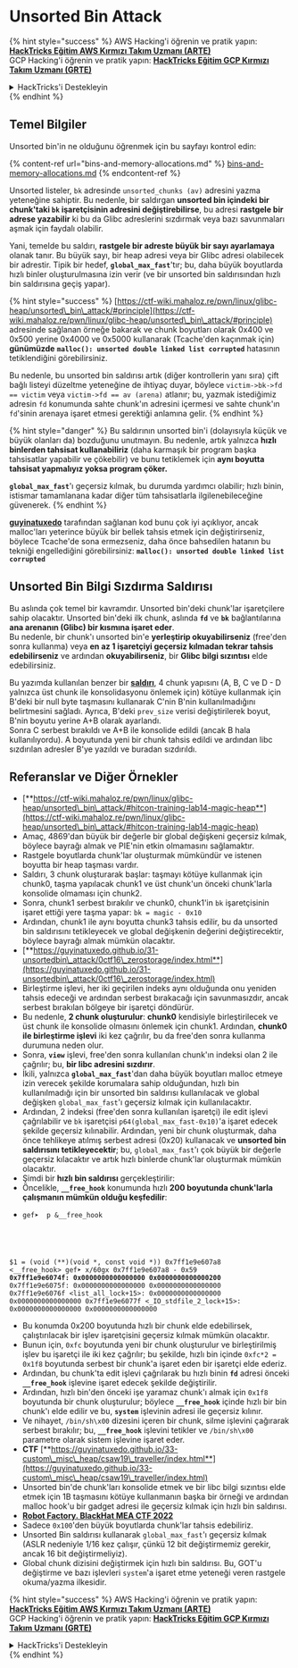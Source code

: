 # Unsorted Bin Attack

{% hint style="success" %}
AWS Hacking'i öğrenin ve pratik yapın:<img src="/.gitbook/assets/arte.png" alt="" data-size="line">[**HackTricks Eğitim AWS Kırmızı Takım Uzmanı (ARTE)**](https://training.hacktricks.xyz/courses/arte)<img src="/.gitbook/assets/arte.png" alt="" data-size="line">\
GCP Hacking'i öğrenin ve pratik yapın: <img src="/.gitbook/assets/grte.png" alt="" data-size="line">[**HackTricks Eğitim GCP Kırmızı Takım Uzmanı (GRTE)**<img src="/.gitbook/assets/grte.png" alt="" data-size="line">](https://training.hacktricks.xyz/courses/grte)

<details>

<summary>HackTricks'i Destekleyin</summary>

* [**abonelik planlarını**](https://github.com/sponsors/carlospolop) kontrol edin!
* **💬 [**Discord grubuna**](https://discord.gg/hRep4RUj7f) veya [**telegram grubuna**](https://t.me/peass) katılın ya da **Twitter'da** 🐦 [**@hacktricks\_live**](https://twitter.com/hacktricks\_live)**'i takip edin.**
* **Hacking ipuçlarını paylaşmak için** [**HackTricks**](https://github.com/carlospolop/hacktricks) ve [**HackTricks Cloud**](https://github.com/carlospolop/hacktricks-cloud) github reposuna PR gönderin.

</details>
{% endhint %}

## Temel Bilgiler

Unsorted bin'in ne olduğunu öğrenmek için bu sayfayı kontrol edin:

{% content-ref url="bins-and-memory-allocations.md" %}
[bins-and-memory-allocations.md](bins-and-memory-allocations.md)
{% endcontent-ref %}

Unsorted listeler, `bk` adresinde `unsorted_chunks (av)` adresini yazma yeteneğine sahiptir. Bu nedenle, bir saldırgan **unsorted bin içindeki bir chunk'taki `bk` işaretçisinin adresini değiştirebilirse**, bu adresi **rastgele bir adrese yazabilir** ki bu da Glibc adreslerini sızdırmak veya bazı savunmaları aşmak için faydalı olabilir.

Yani, temelde bu saldırı, **rastgele bir adreste büyük bir sayı ayarlamaya** olanak tanır. Bu büyük sayı, bir heap adresi veya bir Glibc adresi olabilecek bir adrestir. Tipik bir hedef, **`global_max_fast`**'tır; bu, daha büyük boyutlarda hızlı binler oluşturulmasına izin verir (ve bir unsorted bin saldırısından hızlı bin saldırısına geçiş yapar).

{% hint style="success" %}
[https://ctf-wiki.mahaloz.re/pwn/linux/glibc-heap/unsorted\_bin\_attack/#principle](https://ctf-wiki.mahaloz.re/pwn/linux/glibc-heap/unsorted\_bin\_attack/#principle) adresinde sağlanan örneğe bakarak ve chunk boyutları olarak 0x400 ve 0x500 yerine 0x4000 ve 0x5000 kullanarak (Tcache'den kaçınmak için) **günümüzde** **`malloc(): unsorted double linked list corrupted`** hatasının tetiklendiğini görebilirsiniz.

Bu nedenle, bu unsorted bin saldırısı artık (diğer kontrollerin yanı sıra) çift bağlı listeyi düzeltme yeteneğine de ihtiyaç duyar, böylece `victim->bk->fd == victim` veya `victim->fd == av (arena)` atlanır; bu, yazmak istediğimiz adresin `fd` konumunda sahte chunk'ın adresini içermesi ve sahte chunk'ın `fd`'sinin arenaya işaret etmesi gerektiği anlamına gelir.
{% endhint %}

{% hint style="danger" %}
Bu saldırının unsorted bin'i (dolayısıyla küçük ve büyük olanları da) bozduğunu unutmayın. Bu nedenle, artık yalnızca **hızlı binlerden tahsisat kullanabiliriz** (daha karmaşık bir program başka tahsisatlar yapabilir ve çökebilir) ve bunu tetiklemek için **aynı boyutta tahsisat yapmalıyız yoksa program çöker.**

**`global_max_fast`**'ı geçersiz kılmak, bu durumda yardımcı olabilir; hızlı binin, istismar tamamlanana kadar diğer tüm tahsisatlarla ilgilenebileceğine güvenerek.
{% endhint %}

[**guyinatuxedo**](https://guyinatuxedo.github.io/31-unsortedbin\_attack/unsorted\_explanation/index.html) tarafından sağlanan kod bunu çok iyi açıklıyor, ancak malloc'ları yeterince büyük bir bellek tahsis etmek için değiştirirseniz, böylece Tcache'de sona ermezseniz, daha önce bahsedilen hatanın bu tekniği engellediğini görebilirsiniz: **`malloc(): unsorted double linked list corrupted`**

## Unsorted Bin Bilgi Sızdırma Saldırısı

Bu aslında çok temel bir kavramdır. Unsorted bin'deki chunk'lar işaretçilere sahip olacaktır. Unsorted bin'deki ilk chunk, aslında **`fd`** ve **`bk`** bağlantılarına **ana arenanın (Glibc) bir kısmına işaret eder**.\
Bu nedenle, bir chunk'ı unsorted bin'e **yerleştirip okuyabilirseniz** (free'den sonra kullanma) veya **en az 1 işaretçiyi geçersiz kılmadan tekrar tahsis edebilirseniz** ve ardından **okuyabilirseniz**, bir **Glibc bilgi sızıntısı** elde edebilirsiniz.

Bu yazımda kullanılan benzer bir [**saldırı**](https://guyinatuxedo.github.io/33-custom\_misc\_heap/csaw18\_alienVSsamurai/index.html), 4 chunk yapısını (A, B, C ve D - D yalnızca üst chunk ile konsolidasyonu önlemek için) kötüye kullanmak için B'deki bir null byte taşmasını kullanarak C'nin B'nin kullanılmadığını belirtmesini sağladı. Ayrıca, B'deki `prev_size` verisi değiştirilerek boyut, B'nin boyutu yerine A+B olarak ayarlandı.\
Sonra C serbest bırakıldı ve A+B ile konsolide edildi (ancak B hala kullanılıyordu). A boyutunda yeni bir chunk tahsis edildi ve ardından libc sızdırılan adresler B'ye yazıldı ve buradan sızdırıldı.

## Referanslar ve Diğer Örnekler

* [**https://ctf-wiki.mahaloz.re/pwn/linux/glibc-heap/unsorted\_bin\_attack/#hitcon-training-lab14-magic-heap**](https://ctf-wiki.mahaloz.re/pwn/linux/glibc-heap/unsorted\_bin\_attack/#hitcon-training-lab14-magic-heap)
* Amaç, 4869'dan büyük bir değerle bir global değişkeni geçersiz kılmak, böylece bayrağı almak ve PIE'nin etkin olmamasını sağlamaktır.
* Rastgele boyutlarda chunk'lar oluşturmak mümkündür ve istenen boyutta bir heap taşması vardır.
* Saldırı, 3 chunk oluşturarak başlar: taşmayı kötüye kullanmak için chunk0, taşma yapılacak chunk1 ve üst chunk'un önceki chunk'larla konsolide olmaması için chunk2.
* Sonra, chunk1 serbest bırakılır ve chunk0, chunk1'in `bk` işaretçisinin işaret ettiği yere taşma yapar: `bk = magic - 0x10`
* Ardından, chunk1 ile aynı boyutta chunk3 tahsis edilir, bu da unsorted bin saldırısını tetikleyecek ve global değişkenin değerini değiştirecektir, böylece bayrağı almak mümkün olacaktır.
* [**https://guyinatuxedo.github.io/31-unsortedbin\_attack/0ctf16\_zerostorage/index.html**](https://guyinatuxedo.github.io/31-unsortedbin\_attack/0ctf16\_zerostorage/index.html)
* Birleştirme işlevi, her iki geçirilen indeks aynı olduğunda onu yeniden tahsis edeceği ve ardından serbest bırakacağı için savunmasızdır, ancak serbest bırakılan bölgeye bir işaretçi döndürür.
* Bu nedenle, **2 chunk oluşturulur**: **chunk0** kendisiyle birleştirilecek ve üst chunk ile konsolide olmasını önlemek için chunk1. Ardından, **chunk0 ile birleştirme işlevi** iki kez çağrılır, bu da free'den sonra kullanma durumuna neden olur.
* Sonra, **`view`** işlevi, free'den sonra kullanılan chunk'ın indeksi olan 2 ile çağrılır; bu, **bir libc adresini sızdırır**.
* İkili, yalnızca **`global_max_fast`**'dan daha büyük boyutları malloc etmeye izin verecek şekilde korumalara sahip olduğundan, hızlı bin kullanılmadığı için bir unsorted bin saldırısı kullanılacak ve global değişken `global_max_fast`'ı geçersiz kılmak için kullanılacaktır.
* Ardından, 2 indeksi (free'den sonra kullanılan işaretçi) ile edit işlevi çağrılabilir ve `bk` işaretçisi `p64(global_max_fast-0x10)`'a işaret edecek şekilde geçersiz kılınabilir. Ardından, yeni bir chunk oluşturmak, daha önce tehlikeye atılmış serbest adresi (0x20) kullanacak ve **unsorted bin saldırısını tetikleyecektir**; bu, `global_max_fast`'ı çok büyük bir değerle geçersiz kılacaktır ve artık hızlı binlerde chunk'lar oluşturmak mümkün olacaktır.
* Şimdi bir **hızlı bin saldırısı** gerçekleştirilir:
* Öncelikle, **`__free_hook`** konumunda hızlı **200 boyutunda chunk'larla çalışmanın mümkün olduğu keşfedilir**:
* <pre class="language-c"><code class="lang-c">gef➤  p &#x26;__free_hook
$1 = (void (**)(void *, const void *)) 0x7ff1e9e607a8 &#x3C;__free_hook>
gef➤  x/60gx 0x7ff1e9e607a8 - 0x59
<strong>0x7ff1e9e6074f: 0x0000000000000000      0x0000000000000200
</strong>0x7ff1e9e6075f: 0x0000000000000000      0x0000000000000000
0x7ff1e9e6076f &#x3C;list_all_lock+15>:      0x0000000000000000      0x0000000000000000
0x7ff1e9e6077f &#x3C;_IO_stdfile_2_lock+15>: 0x0000000000000000      0x0000000000000000
</code></pre>
* Bu konumda 0x200 boyutunda hızlı bir chunk elde edebilirsek, çalıştırılacak bir işlev işaretçisini geçersiz kılmak mümkün olacaktır.
* Bunun için, `0xfc` boyutunda yeni bir chunk oluşturulur ve birleştirilmiş işlev bu işaretçi ile iki kez çağrılır; bu şekilde, hızlı bin içinde `0xfc*2 = 0x1f8` boyutunda serbest bir chunk'a işaret eden bir işaretçi elde ederiz.
* Ardından, bu chunk'ta edit işlevi çağrılarak bu hızlı binin **`fd`** adresi önceki **`__free_hook`** işlevine işaret edecek şekilde değiştirilir.
* Ardından, hızlı bin'den önceki işe yaramaz chunk'ı almak için `0x1f8` boyutunda bir chunk oluşturulur; böylece **`__free_hook`** içinde hızlı bir bin chunk'ı elde edilir ve bu, **`system`** işlevinin adresi ile geçersiz kılınır.
* Ve nihayet, `/bin/sh\x00` dizesini içeren bir chunk, silme işlevini çağırarak serbest bırakılır; bu, **`__free_hook`** işlevini tetikler ve `/bin/sh\x00` parametre olarak sistem işlevine işaret eder.
* **CTF** [**https://guyinatuxedo.github.io/33-custom\_misc\_heap/csaw19\_traveller/index.html**](https://guyinatuxedo.github.io/33-custom\_misc\_heap/csaw19\_traveller/index.html)
* Unsorted bin'de chunk'ları konsolide etmek ve bir libc bilgi sızıntısı elde etmek için 1B taşmasını kötüye kullanmanın başka bir örneği ve ardından malloc hook'u bir gadget adresi ile geçersiz kılmak için hızlı bin saldırısı.
* [**Robot Factory. BlackHat MEA CTF 2022**](https://7rocky.github.io/en/ctf/other/blackhat-ctf/robot-factory/)
* Sadece `0x100`'den büyük boyutlarda chunk'lar tahsis edebiliriz.
* Unsorted Bin saldırısı kullanarak `global_max_fast`'ı geçersiz kılmak (ASLR nedeniyle 1/16 kez çalışır, çünkü 12 bit değiştirmemiz gerekir, ancak 16 bit değiştirmeliyiz).
* Global chunk dizisini değiştirmek için hızlı bin saldırısı. Bu, GOT'u değiştirme ve bazı işlevleri `system`'a işaret etme yeteneği veren rastgele okuma/yazma ilkesidir.

{% hint style="success" %}
AWS Hacking'i öğrenin ve pratik yapın:<img src="/.gitbook/assets/arte.png" alt="" data-size="line">[**HackTricks Eğitim AWS Kırmızı Takım Uzmanı (ARTE)**](https://training.hacktricks.xyz/courses/arte)<img src="/.gitbook/assets/arte.png" alt="" data-size="line">\
GCP Hacking'i öğrenin ve pratik yapın: <img src="/.gitbook/assets/grte.png" alt="" data-size="line">[**HackTricks Eğitim GCP Kırmızı Takım Uzmanı (GRTE)**<img src="/.gitbook/assets/grte.png" alt="" data-size="line">](https://training.hacktricks.xyz/courses/grte)

<details>

<summary>HackTricks'i Destekleyin</summary>

* [**abonelik planlarını**](https://github.com/sponsors/carlospolop) kontrol edin!
* **💬 [**Discord grubuna**](https://discord.gg/hRep4RUj7f) veya [**telegram grubuna**](https://t.me/peass) katılın ya da **Twitter'da** 🐦 [**@hacktricks\_live**](https://twitter.com/hacktricks\_live)**'i takip edin.**
* **Hacking ipuçlarını paylaşmak için** [**HackTricks**](https://github.com/carlospolop/hacktricks) ve [**HackTricks Cloud**](https://github.com/carlospolop/hacktricks-cloud) github reposuna PR gönderin.

</details>
{% endhint %}
